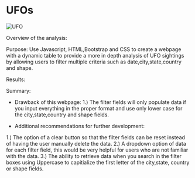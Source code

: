 # UFOs
![UFO](https://user-images.githubusercontent.com/93900628/153797024-9682f622-59c5-4478-b6a6-8b83d48a3a60.jpg)

Overview of the analysis:

Purpose:
Use Javascript, HTML,Bootstrap and CSS to create a webpage with a dynamic table to provide a more in depth analysis of UFO sightings by allowing users to filter multiple criteria such as date,city,state,country and shape.

Results:




Summary:
- Drawback of this webpage:
1.) The filter fields will only populate data if you input everything in the proper format and use only lower case for the city,state,country and shape fields.

- Additional recommendations for further development:

1.) The option of a clear button so that the filter fields can be reset instead of having the user manually delete the data.
2.) A dropdown option of data for each filter field, this would be very helpful for users who are not familiar with the data. 
3.) The ability to retrieve data when you search in the filter boxes using Uppercase to capitialize the first letter of the city,state, country or shape fields.
